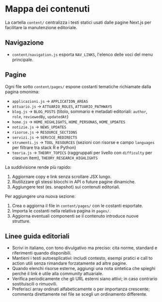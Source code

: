 # Mappa dei contenuti

La cartella `content/` centralizza i testi statici usati dalle pagine Next.js per facilitare la manutenzione editoriale.

## Navigazione

- `content/navigation.js` esporta `NAV_LINKS`, l'elenco delle voci del menu principale.

## Pagine

Ogni file sotto `content/pages/` espone costanti tematiche richiamate dalla pagina omonima:

- `applicazioni.js` → `APPLICATION_AREAS`
- `attuario.js` → `ATTUARIO_ROLES`, `ATTUARIO_PATHWAYS`
- `blog.js` → `BLOG_POSTS` (titolo, sommario e metadati editoriali: `author`, `role`, `reviewedBy`, `updatedAt`)
- `home.js` → `HOME_HIGHLIGHTS`, `HOME_PERSONAS`, `HOME_UPDATES`
- `notizie.js` → `NEWS_UPDATES`
- `risorse.js` → `RESOURCE_SECTIONS`
- `servizi.js` → `SERVICE_REDIRECTS`
- `strumenti.js` → `TOOL_RESOURCES` (sezioni con risorse e campo `languages` per filtrare tra stack R e Python)
- `teoria.js` → `THEORY_TOPICS` (raggruppati per livello con `difficulty` per ciascun item), `THEORY_RESEARCH_HIGHLIGHTS`

La suddivisione rende più rapido:

1. Aggiornare copy e link senza scrollare JSX lungo.
2. Riutilizzare gli stessi blocchi in API o future pagine dinamiche.
3. Aggiungere test (es. snapshot) sui contenuti editoriali.

Per aggiungere una nuova sezione:

1. Crea o aggiorna il file in `content/pages/` con le costanti esportate.
2. Importa le costanti nella relativa pagina in `pages/`.
3. Aggiorna eventuali componenti se il contenuto introduce nuove strutture.

## Linee guida editoriali

- Scrivi in italiano, con tono divulgativo ma preciso: cita norme, standard e riferimenti quando disponibili.
- Mantieni i testi autoesplicativi: includi contesto, esempi pratici e call to action utili senza rimandare forzatamente ad altre pagine.
- Quando elenchi risorse esterne, aggiungi una nota sintetica che spieghi perché il link è utile alla community attuariale.
- Verifica periodicamente che gli URL esterni siano attivi; in caso contrario sostituiscili o rimuovili.
- Preferisci array ordinati alfabeticamente o per importanza crescente; commenta direttamente nel file se scegli un ordinamento differente.
